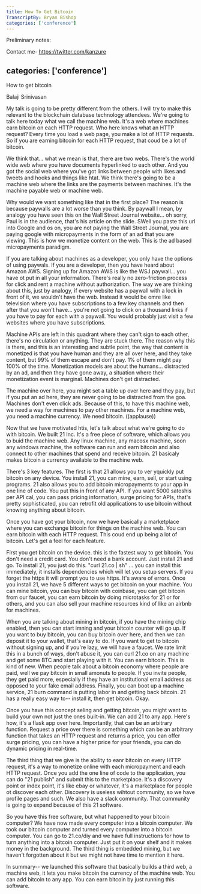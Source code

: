 ```yaml
---
title: How To Get Bitcoin
TranscriptBy: Bryan Bishop
categories: ['conference']
---
```


Preliminary notes:



Contact me- <https://twitter.com/kanzure>

categories: ['conference']
----

How to get bitcoin

Balaji Srinivasan

My talk is going to be pretty different from the others. I will try to make this relevant to the blockchain database technology attendees. We're going to talk here today what we call the machine web. It's a web where machines earn bitcoin on each HTTP request. Who here knows what an HTTP request? Every time you load a web page, you make a lot of HTTP requests. So if you are earning bitcoin for each HTTP request, that coud be a lot of bitcoin.

We think that... what we mean is that, there are two webs. There's the world wide web where you have documents hyperlinked to each other. And you got the social web where you've got links between people with likes and tweets and hooks and things like htat. We think there's going to be a machine web where the links are the payments between machines. It's the machine payable web or machine web.

Why would we want something like that in the first place? The reason is because paywalls are a lot worse than you think. By paywall I mean, by analogy you have seen this on the Wall Street Journal website... oh sorry, Paul is in the audience, that's his article on the slide. SWell you paste this url into Google and os on, you are not paying the Wall Street Journal, you are paying google with micropayments in the form of an ad that you are viewing. This is how we monetize content on the web. This is the ad based micropayments paradigm.

If you are talking about machines as a developer, you only have the options of using paywals. If you are a developer, then you have heard about Amazon AWS. Signing up for Amazon AWS is like the WSJ paywall... you have ot put in all your information. There's really no zero-friction process for click and rent a machine without authorization. The way we are thinking about this, just by analogy, if every website has a paywall with a lock in front of it, we wouldn't have the web. Instead it would be omre like television where you have subscriptions to a few key channels and then after that you won't have... you're not going to click on a thousand links if you have to pay for each with a paywall. You would probably just visit a few websites where you have subscriptions.

Machine APIs are left in this quadrant where they can't sign to each other, there's no circulation or anything. They are stuck there. The reason why this is there, and this is an interesting and subtle point, the way that content is monetized is that you have human and they are all over here, and they take content, but 99% of them escape and don't pay. 1% of them might pay 100% of the time. Monetization models are about the humans... distracted by an ad, and then they have gone away, a situation where their monetization event is marginal. Machines don't get distracted.

The machine over here, you might set a table up over here and they pay, but if you put an ad here, they are never going to be distracted from the goa. Machines don't even click ads. Because of this, to have this machine web, we need a way for machines to pay other machines. For a machine web, you need a machine currency. We need bitcoin. ((applause))

Now that we have motivated htis, let's talk about what we're going to do with bitcoin. We built 21 Inc. It's a free piece of software, which allows you to buid the machine web. Any linux machine, any macosx machine, soon any windows machine, the software can run and earn bitcoin and also connect to other machines that spend and receive bitcoin. 21 basicaly makes bitcoin a currency available to the machine web.

There's 3 key features. The first is that 21 allows you to ver yquickly put bitcoin on any device. You install 21, you can mine, earn, sell, or start using programs. 21 also allows you to add bitcoin micropayments to your app in one line of code. You put this in front of any API. If you want 5000 satoshis per API cal, you can pass pricing information, surge pricing for APIs, that's pretty sophisticated, you can retrofit old applications to use bitcoin without knowing anything about bitcoin.

Once you have got your bitcoin, now we have basically a marketplace where you can exchange bitcoin for things on the machine web. You can earn bitcoin with each HTTP request. This coud end up being a lot of bitcoin. Let's get a feel for each feature.

First you get bitcoin on the device. this is the fastest way to get bitcoin. You don't need a credit card. You don't need a bank account. Just install 21 and go. To install 21, you just do this. "curl 21.co | sh" ... you can install this immediately, it installs dependencies which will let you setup servers. If you forget the https it will prompt you to use https. It's aware of errors. Once you install 21, we have 5 different ways to get bitcoin on your machine. You can mine bitcoin, you can buy bitcoin with coinbase, you can get bitcoin from our faucet, you can earn bitcoin by doing microtasks for 21 or for others, and you can also sell your machine resources kind of like an airbnb for machines.

When you are talking about mining in bitcoin, if you have the mining chip enabled, then you can start imning and your bitcoin counter will go up. If you want to buy bitcoin, you can buy bitcoin over here, and then we can deposit it to your wallet, that's easy to do. If you want to get to bitcoin without signing up, and if you're lazy, we will have a faucet. We rate limit this in a bunch of ways, don't abuse it, you can curl 21.co on any machine and get some BTC and start playing with it. You can earn bitcoin. This is kind of new. When people talk about a bitcoin economy where people are paid, well we pay bitcoin in small amonuts to people. If you invite people, they get paid more, especially if they have an institutional email address as opposed to your fake email address. Finally, you can boot up a machine service, 21 burn command is putting labor in and getting back bitcoin. 21 has a really easy way to-- install it, then get bitcoin. Okay.

Once you have this concept seling and getting bitcoin, you might want to build your own not just the ones built-in. We can add 21 to any app. Here's how, it's a flask app over here. Importantly, that can be an arbitrary function. Request a price over there is something which can be an arbitrary function that takes an HTTP request and returns a price, you can offer surge pricing, you can have a higher price for your friends, you can do dynamic pricing in real-time.

The third thing that we give is the ability to eanr bitcoin on every HTTP request, it's a way to monetize online with each micropayment and each HTTP request. Once you add the one line of code to the application, you can do "21 publish" and submit this to the marketplace. It's a discovery point or index point, it's like ebay or whatever, it's a marketplace for people ot discover each other. Discovery is useless wihtout community, so we have profile pages and such. We also have a slack community. That community is going to expand because of this 21 software.

So you have this free software, but what happened to your bitcoin computer? We have now made every computer into a bitcoin computer. We took our bitcoin computer and turned every computer into a bitcoin computer. You can go to 21.co/diy and we have full instructions for how to turn anything into a bitcoin computer. Just put it on your shelf and it makes money in the background. The third thing is embedded mining, but we haven't forgotten about it but we might not have time to mention it here.

In summary-- we launched this software that basically builds a third web, a machine web, it lets you make bitcoin the currency of the machine web. You can add bitcoin to any app. You can earn bitcoin by just running this software.
